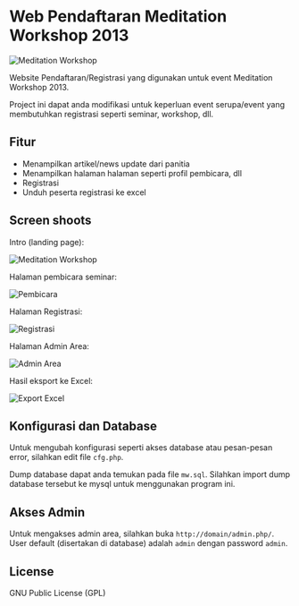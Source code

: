 # Web Pendaftaran Meditation Workshop 2013
![Meditation Workshop](/../screenshoot/screenshoots/intro.png?raw=true "Meditation Workshop")

Website Pendaftaran/Registrasi yang digunakan untuk event Meditation Workshop 2013. 

Project ini dapat anda modifikasi untuk keperluan event serupa/event yang membutuhkan registrasi seperti seminar, workshop, dll.

## Fitur
- Menampilkan artikel/news update dari panitia
- Menampilkan halaman halaman seperti profil pembicara, dll
- Registrasi
- Unduh peserta registrasi ke excel

## Screen shoots
Intro (landing page):

![Meditation Workshop](/../screenshoot/screenshoots/intro.png?raw=true "Meditation Workshop")

Halaman pembicara seminar:

![Pembicara](/../screenshoot/screenshoots/about.png?raw=true "Pembicara")

Halaman Registrasi:

![Registrasi](/../screenshoot/screenshoots/registrasi.png?raw=true "Registrasi")

Halaman Admin Area:

![Admin Area](/../screenshoot/screenshoots/adminarea.png?raw=true "Admin Area")

Hasil eksport ke Excel:

![Export Excel](/../screenshoot/screenshoots/export.png?raw=true "Export Excel")

## Konfigurasi dan Database
Untuk mengubah konfigurasi seperti akses database atau pesan-pesan error, silahkan edit file `cfg.php`.

Dump database dapat anda temukan pada file `mw.sql`. Silahkan import dump database tersebut ke mysql untuk menggunakan program ini.

## Akses Admin
Untuk mengakses admin area, silahkan buka `http://domain/admin.php/`. User default (disertakan di database) adalah `admin` dengan password `admin`.

## License
GNU Public License (GPL)
